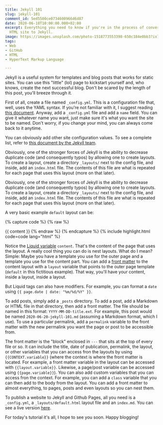 ```yaml
---
title: Jekyll 101
slug: jekyll-101
comment_id: 5ed5500ce0734600966d6d87
date: 2020-06-18T10:00:00.000+02:00
excerpt: Everything you need to know if you're in the process of converting your static
  HTML site to Jekyll.
image: https://images.unsplash.com/photo-1518773553398-650c184e0bb3?ixlib=rb-1.2.1&q=80&fm=jpg&crop=entropy&cs=tinysrgb&w=2000&fit=max&ixid=eyJhcHBfaWQiOjExNzczfQ
tags:
- Web
- GitHub
- HTML
- HyperText Markup Language

---
```

Jekyll is a useful system for templates and blog posts that works for static sites. You can use this "little" (lol) page to kickstart yourself and, who knows, create the next successful blog. Don't be scared by the length of this post, you'll breeze through it.

First of all, create a file named `_config.yml`. This is a configuration file that, well, uses the YAML syntax. If you're not familiar with it, I suggest reading [this document](https://docs.ansible.com/ansible/latest/reference_appendices/YAMLSyntax.html). Anyway, add a `_config.yml` file and add a `name` field. You can give it whatever name you want, just make sure it's what you want the site to be named. Don't worry, if you change your mind, you can always come back to it anytime.

You can obviously add other site configuration values. To see a complete list, refer to [this document by the Jekyll team](https://jekyllrb.com/docs/variables/).

Obviously, one of the stronger forces of Jekyll is the ability to decrease duplicate code (and consequently typos) by allowing one to create layouts. To create a layout, create a directory `_layouts/` next to the config file, and inside, add an `index.html` file. The contents of this file are what is repeated for each page that uses this layout (more on that later).

Obviously, one of the stronger forces of Jekyll is the ability to decrease duplicate code (and consequently typos) by allowing one to create layouts. To create a layout, create a directory `_layouts/` next to the config file, and inside, add an `index.html` file. The contents of this file are what is repeated for each page that uses this layout (more on that later).

A very basic example `default` layout can be:

{% capture code %}
{% raw %}
<!DOCTYPE html>
<html>
  <head>
    <title>{{ page.title }}</title>
  </head>
  <body>
    {{ content }}
  </body>
</html>
{% endraw %}
{% endcapture %} {% include highlight.html code=code lang="html" %}

Notice the [Liquid variable](https://jekyllrb.com/docs/liquid/) `content`. That's the content of the page that uses the layout. A really cool thing you can do is nest layouts. What do I mean? Simple: Maybe you have a template you use for the outer page and a template you use for the content part. You can add a [front matter](#front-matter) to the content layout with a `layout` variable that points to the outer page template (`default` in this fictitious example). That way, you'll have your content, inside a layout, inside a layout.

But Liquid tags can also have modifiers. For example, you can format a `date` using `{{ page.date | date: "%m/%d/%Y" }}`.

To add posts, simply add a `_posts` directory. To add a post, add a Markdown or HTML file in that directory, then add a front matter. The file should be named in this format: `YYYY-MM-DD-title.ext`. For example, this post would be named `2020-06-20-jekyll-101.md` (assuming a Markdown format, which I use). To use a particular permalink, add a `permalink` variable to the front matter with the new permalink you want the page or post to be accessible from.

The front matter is the "block" enclosed in `---` that sits at the top of every file or so. It can include the title, date of publication, permalink, the layout, or other variables that you can access fron the layouts by using `{{CONTEXT.variable}}` (where the context is where the front matter is located. For example, a front matter variable in the layout can be accessed with `{{layout.variable}}`. Likewise, a page/post variable can be accessed using `{{page.variable}}`). You can also add custom variables that you can access fron the context. For example, you can add a `class` variable that you can then add to the body from the layout. You can add a front matter to almost everything, to pages, posts and even layouts so you can nest them.

To publish a website to Jekyll and Github Pages, all you need is a `_config.yml`, a `_layouts/default.html` layout file and an `index.md`. You can see a live version [here](https://samplasion.github.io/gh-test).

For today's tutorial it's all, I hope to see you soon. Happy blogging!
